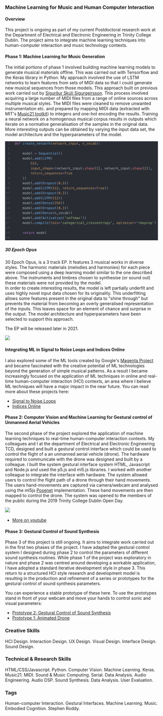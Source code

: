 ### Machine Learning for Music and Human Computer Interaction

#### Overview

This project is ongoing as part of my current Postdoctoral research work at the Department of Electrical and Electronic Engineering in Trinity College Dublin. The project aims to integrate machine learning techniques into human-computer interaction and music technology contexts.  

#### Phase 1: Machine Learning for Music Generation
The initial portions of phase 1 involved building machine learning models to generate musical materials offline. This was carried out with Tensorflow and the Keras library in Python. My approach involved the use of LSTM networks to learn features from sets of MIDI data so that I could generate new musical sequences from those models. This approach built on previous work carried out by [Sigurður Skúli Sigurgeirsson](https://github.com/Skuldur). This process involved acquiring a large number of MIDI files from a range of online sources across multiple musical styles. The MIDI files were cleaned to remove unwanted instrumentation etc. and prepared by mapping MIDI data (extracted with MIT's [Music21 toolkit](https://web.mit.edu/music21/)) to integers and one-hot encoding the results.
Training a neural network on a homogenous musical corpus results in outputs which iterate on a normative generalisation of the samples in the original data. More interesting outputs can be obtained by varying the input data set, the model architecture and the hyperparameters of the model.

<img src="images/model_def_py.png?raw=true"/><br/>

##### 30 Epoch Opus
30 Epoch Opus, is a 3 track EP. It features 3 musical works in diverse styles. The harmonic materials (melodies and harmonies) for each piece were composed using a deep learning model similar to the one described above.
The instruments and timbres chosen to synthesise (or sound out) these materials were not provided by the model.   
In order to create interesting results, the model is left partially underfit and uses highly novel input data chosen for its originality.
This underfitting allows some features present in the original data to "shine through" but prevents the material from becoming an overly generalised representation of the inputs. This leaves space for an element of chance and surprise in the output. The model architecture and hyperparameters have been selected to support this approach.

The EP will be released later in 2021.

<img src="images/30 Epoch Opus.png?raw=true"/><br/>

#### Integrating ML in Signal to Noise Loops and Indices Online

I also explored some of the ML tools created by Google's [Magenta Project](https://magenta.tensorflow.org/) and became fascinated with the creative potential of ML technologies beyond the generation of simple musical patterns. As a result I became increasingly focused on the application of ML techniques in online and real-time human-computer interaction (HCI) contexts, an area where I believe ML techniques will have a major impact in the near future.
You can read more about these projects here:

- [Signal to Noise Loops](https://stephenroddy.github.io/projects/s2nl/s2nl_project)
- [Indices Online](https://stephenroddy.github.io/projects/indices/indices_audio)

#### Phase 2: Computer Vision and Machine Learning for Gestural control of Unmanned Aerial Vehicles
The second phase of the project explored the application of machine learning techniques to real-time human-computer interaction contexts. My colleagues and I at the department of Electrical and Electronic Engineering TCD, designed and built a gestural control interface which could be used to control the flight of a an unmanned aerial vehicle (drone).
The hardware required to communicate with the drone was designed and built by a colleague. I built the system gestural interface system HTML, Javascript and Node.js and used the p5.js and ml5.js libraries. I worked with another colleague to integrate the interface with hardware.
The system allowed users to control the flight path of a drone through their hand movements. The users hand-movements are captured via camera/webcam and analysed using the ml5js [Posenet](https://medium.com/tensorflow/real-time-human-pose-estimation-in-the-browser-with-tensorflow-js-7dd0bc881cd5) implementation. These hand movements are then mapped to control the drone. The system was opened to the members of the public during the 2019 Trinity College Dublin Open Day.

<img src="images/Drone Project.gif?raw=true"/><br/>
- [More on youtube](https://youtu.be/nK5spkN2TOA)

#### Phase 3: Gestural Control of Sound Synthesis
Phase 3 of this project is still ongoing. It aims to integrate work carried out in the first two phases of the project. I have adapted the gestural control system I designed during phase 2 to control the parameters of different sound synthesis routines. While phase 1 of the project was exploratory in nature and phase 2 was centred around developing a workable application, I have adopted a standard iterative development style in phase 3. This return to a structured HCI style research and development model is resulting in the production and refinement of a series or prototypes for the gestural control of sound synthesis parameters.

You can experience a stable prototype of these here.
To use the prototypes stand in front of your webcam and move your hands to control sonic and visual parameters:

- [Prototype 2: Gestural Control of Sound Synthesis](https://stephenroddy.github.io/projects/ML_HCI/web_apps/Gesture_Synthesis/index.html)
- [Prototype 1: Animated Drone](https://stephenroddy.github.io/projects/ML_HCI/web_apps/Gesture_Drone/index.html)


### Creative Skills
HCI Design. Interaction Design. UX Design. Visual Design. Interface Design. Sound Design.

### Technical & Research Skills
HTML/CSS/Javascript. Python. Computer Vision. Machine Learning. Keras. Music21. MIDI. Sound & Music Computing. Serial. Data Analysis. Audio Engineering. Audio DSP. Sound Synthesis. Data Analysis. User Evaluation.

### Tags
Human-computer Interaction. Gestural Interfaces. Machine Learning. Music. Embodied Cognition. Stephen Roddy.


<!--
<iframe src="https://editor.p5js.org/roddyst/embed/3LK9dABOj"></iframe>

[Link: https://editor.p5js.org/roddyst/present/3LK9dABOj](https://editor.p5js.org/roddyst/present/3LK9dABOj)

<iframe src="https://editor.p5js.org/roddyst/embed/sAdryDYz1"></iframe>

//Notes:


1. Talk about the original designs.
  - Show the screen shots.
  - Talk about how they were designed for the wrong interaction type.
    w/buttons etc.
  - Introduce the final prototype idea.
  - Demonstrate the working prototype for the multiple synthesis types I've already created it for.


1. Upload the Interface for AM Synthesis.
2. Upload the Interface for FM Synthesis.

1. Talk about the original project elements with the machine learning training for musical models that I did.
2. Then talk about the pivot over to controlling Drones.
3. Then cover the movement from drones to sound synthesis.
-->
